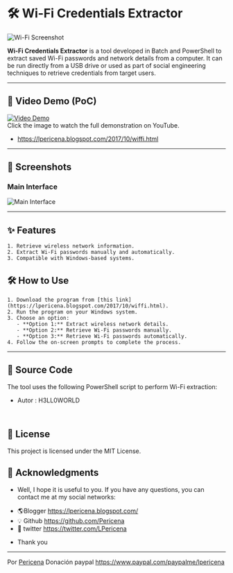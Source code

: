 # 🛠️ Wi-Fi Credentials Extractor

![Wi-Fi Screenshot](https://1.bp.blogspot.com/-NZFmbAF5_6U/WfMx3j17FEI/AAAAAAAAId4/uDLKER2aeV8mPgUVfuawP3_5adAj5kg5gCLcBGAs/s1600/Screenshot_4.png)

**Wi-Fi Credentials Extractor** is a tool developed in Batch and PowerShell to extract saved Wi-Fi passwords and network details from a computer. It can be run directly from a USB drive or used as part of social engineering techniques to retrieve credentials from target users.

---
## 🎥 Video Demo (PoC)
[![Video Demo](https://img.youtube.com/vi/VIDEO_ID/0.jpg)](https://www.youtube.com/watch?v=VIDEO_ID)  
Click the image to watch the full demonstration on YouTube.
- https://lpericena.blogspot.com/2017/10/wiffi.html
---
## 📸 Screenshots

### Main Interface
![Main Interface](https://1.bp.blogspot.com/-NZFmbAF5_6U/WfMx3j17FEI/AAAAAAAAId4/uDLKER2aeV8mPgUVfuawP3_5adAj5kg5gCLcBGAs/s1600/Screenshot_4.png)

---

## ✨ Features
```
1. Retrieve wireless network information.
2. Extract Wi-Fi passwords manually and automatically.
3. Compatible with Windows-based systems.
```

## 🛠️ How to Use
```
1. Download the program from [this link](https://lpericena.blogspot.com/2017/10/wiffi.html).
2. Run the program on your Windows system.
3. Choose an option:
   - **Option 1:** Extract wireless network details.
   - **Option 2:** Retrieve Wi-Fi passwords manually.
   - **Option 3:** Retrieve Wi-Fi passwords automatically.
4. Follow the on-screen prompts to complete the process.

```
---

## 📜 Source Code

The tool uses the following PowerShell script to perform Wi-Fi extraction:  
- Autor : H3LL0WORLD
```


```
## 📄 License
This project is licensed under the MIT License.

## 📢 Acknowledgments
* Well, I hope it is useful to you. If you have any questions, you can contact me at my social networks:
- 🌎Blogger          https://lpericena.blogspot.com/
- 💡 Github            https://github.com/Pericena
- 🐤 twitter             https://twitter.com/LPericena

* Thank you
---
Por [Pericena](https://github.com/Pericena) Donación paypal
https://www.paypal.com/paypalme/lpericena
